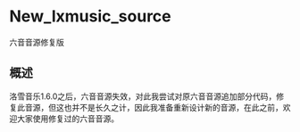 # New_lxmusic_source
六音音源修复版
## 概述
洛雪音乐1.6.0之后，六音音源失效，对此我尝试对原六音音源追加部分代码，修复此音源，但这也并不是长久之计，因此我准备重新设计新的音源，在此之前，欢迎大家使用修复过的六音音源。
